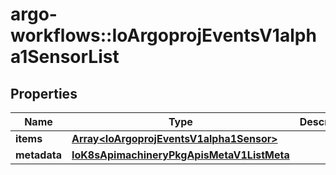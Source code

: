 # argo-workflows::IoArgoprojEventsV1alpha1SensorList

## Properties
Name | Type | Description | Notes
------------ | ------------- | ------------- | -------------
**items** | [**Array&lt;IoArgoprojEventsV1alpha1Sensor&gt;**](IoArgoprojEventsV1alpha1Sensor.md) |  | [optional] 
**metadata** | [**IoK8sApimachineryPkgApisMetaV1ListMeta**](IoK8sApimachineryPkgApisMetaV1ListMeta.md) |  | [optional] 



